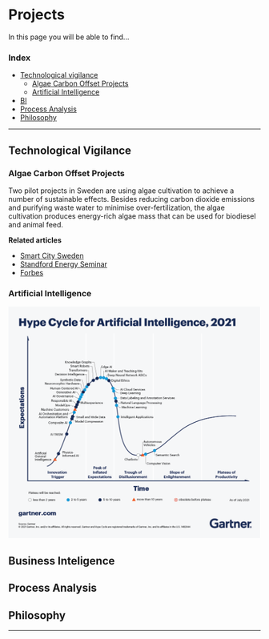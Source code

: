# Projects

In this page you will be able to find...

### Index
* [Technological vigilance](#tech_vigilance)
  * [Algae Carbon Offset Projects](#algae)
  * [Artificial Intelligence](#ai)
* [BI](#bi)
* [Process Analysis]()
* [Philosophy]()


----


## Technological Vigilance <a name="tech_vigilance"></a>

### Algae Carbon Offset Projects <a name="algae"></a>
Two pilot projects in Sweden are using algae cultivation to achieve a number of sustainable effects. Besides reducing carbon dioxide emissions and purifying waste water to minimise over-fertilization, the algae cultivation produces energy-rich algae mass that can be used for biodiesel and animal feed. 

**Related articles** <a name="ai"></a>
* [Smart City Sweden](https://smartcitysweden.com/best-practice/300/algae-projects-reduction-of-co2-and-production-of-biomass-is-climate-win-win/)
* [Standford Energy Seminar](https://youtu.be/64clWE7AfLg)
* [Forbes](https://www.forbes.com/sites/jeffmcmahon/2019/05/28/algae-single-celled-savior-of-the-climate-crisis/?sh=77ec9a2b55df)

### Artificial Intelligence
<img src="./assets/img/HypeCycleAI.png">


## Business Inteligence <a name="bi"></a>

## Process Analysis

## Philosophy

------

